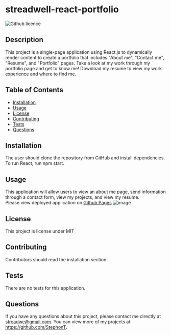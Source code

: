   # streadwell-react-portfolio
  ![Github licence](http://img.shields.io/badge/license-MIT-blue.svg)

  ## Description
  This project is a single-page application using React.js to dynamically render content to create a portfolio that includes "About me", "Contact me", "Resume", and "Portfolio" pages. Take a look at my work through my portfolio page and get to know me! Download my resume to view my work experience and where to find me.

  ## Table of Contents
  * [Installation](#installation)
  * [Usage](#usage)
  * [License](#license)
  * [Contributing](#contributing)
  * [Tests](#tests)
  * [Questions](#questions)

  ## Installation
  The user should clone the repository from GitHub and install dependencies. To run React, run npm start.

  ## Usage
  This application will allow users to view an about me page, send information through a contact form, view my projects, and view my resume. <br> Please view deployed application on <a href="https://stephont.github.io/streadwell-react-portfolio/" target="_blank">Github Pages</a>
  ![image](https://user-images.githubusercontent.com/104699408/192144697-d786a75f-05fe-42f7-aee7-34c3ea8d8eec.png)

  ## License
  This project is license under MIT

  ## Contributing
  Contributors should read the installation section.
  
  ## Tests
  There are no tests for this application.

  ## Questions
  If you have any questions about this project, please contact me directly at streadwe@gmail.com. You can view more of my projects at https://github.com/StephonT.
